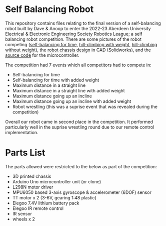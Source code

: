 # Self Balancing Robot

This repository contains files relating to the final version of a self-balancing robot built by Dave & Anoop to enter the 2022-23 Aberdeen University Electrical & Electronic Engineering Society Robotics League; a self balancing robot competition. There are some pictures of the robot competing ([self-balancing for time](competition_pic_1.jpg), [hill-climbing with weight](competition_pic_2.jpg), [hill-climbing without weight](competition_pic_3.jpg)), the [robot chassis design](chasis.SLDPRT) in CAD (Solidworks), and the [source code](second_chassis_v3.1.ino) for the microcontroller.

The competition had 7 events which all competitors had to compete in:

- Self-balancing for time
- Self-balancing for time with added weight
- Maximum distance in a straight line
- Maximum distance in a straight line with added weight
- Maximum distance going up an incline
- Maximum distance going up an incline with added weight
- Robot wrestling (this was a suprise event that was revealed during the competition)

Overall our robot came in second place in the competition. It performed particularly well in the suprise wrestling round due to our remote control implementation.


# Parts List

The parts allowed were restricted to the below as part of the competition:

- 3D printed chassis
- Arduino Uno microcontroller unit (or clone)
- L298N motor driver
- MPU6050 based 3-axis gyroscope & accelerometer (6DOF) sensor
- TT motor x 2 (3-6V, gearing 1:48 plastic)
- Elegoo 7.4V lithium battery pack
- Elegoo IR remote control
- IR sensor
- wheels x 2
